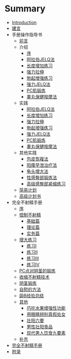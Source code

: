 # Summary

* [Introduction](README.md)
* [建言](advice/README.md)
* 手册操作指导书
   * [前言](info/README.md)
   * 介绍
       * [序](intro/README.md)
       * [阿拉伯JELQ法](intro/1.md)
       * [长度增加练习](intro/2.md)
       * [强力拉伸](intro/3.md)
       * [勃起增强练习](intro/4.md)
       * [强力JELQ法](intro/5.md)
       * [PC肌锻炼](intro/6.md)
       * [睾丸保健按摩法](intro/7.md)
   * 实践
       * [阿拉伯JELQ法](exec/1.md)
       * [长度增加练习](exec/2.md)
       * [强力拉伸](exec/3.md)
       * [勃起增强练习](exec/4.md)
       * [强力JELQ法](exec/5.md)
       * [PC肌锻炼](exec/6.md)
       * [睾丸保健按摩法](exec/7.md)
   * 其他实践
       * [包皮恢複法](other/1.md)
       * [阳痿早泄治疗法](other/2.md)
       * [龟头增大法](other/3.md)
       * [性感臀部锻炼法](other/4.md)
       * [高级感臀部紧缩练习](other/5.md)
   * [简易计划](splan/README.md)
   * [高级计划书](aplan/README.md)
* 完全不射精手册
   * [序](still/README.md)
   * [控制不射精](control/basic.md)
       * [基础篇](control/basic.md)
       * [理论篇](control/book.md)
       * [实务篇](control/real.md)
   * [增大练习](still/exec1.md)
       * [练习Ⅰ](max/exec1.md)
       * [练习Ⅱ](max/exec2.md)
       * [练习Ⅲ](max/exec3.md)
       * [练习Ⅳ](max/exec4.md)
   * [PC点对阴茎的锻炼](still/pc.md)
   * [收缩不射精技术](still/tech.md)
   * [阴茎锻炼](still/jb.md)
   * [自慰的方法](still/high.md)
   * [舔B经验总结](still/eat.md)
   * [其他](more/README.md)
       * [巧吃水果增强性功能](more/README.md)
       * [用眼睛辨别真假处女](more/girl.md)
       * [壮阳六要](more/strong.md)
       * [男性壮阳食品](more/food.md)
       * [现代男人饮食九要素](more/now.md)
   * [补充](add/README.md)
* [完全不射精手册](handbook/README.md)
* [附录](addon/README.md)

